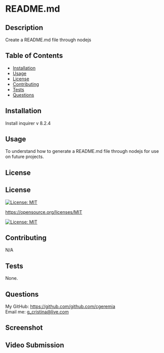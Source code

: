 # README.md

  ## Description

  Create a README.md file through nodejs

  ## Table of Contents

  * [Installation](#installation)
  * [Usage](#usage)
  * [License](#license)
  * [Contributing](#contributing)
  * [Tests](#tests)
  * [Questions](#questions)

  ## Installation

  Install inquirer v 8.2.4

  ## Usage

  To understand how to generate a README.md file through nodejs for use on future projects.

  ## License

  ## License

  [![License: MIT](https://img.shields.io/badge/License-MIT-yellow.svg)](https://opensource.org/licenses/MIT)
  
  https://opensource.org/licenses/MIT 
    
  [![License: MIT](https://img.shields.io/badge/License-MIT-yellow.svg)](https://opensource.org/licenses/MIT)

  ## Contributing
  
  N/A
  
  ## Tests
  None.

  ## Questions
  My GitHub: https://github.com/github.com/cgeremia <br>
  Email me: g_cristina@live.com

## Screenshot

## Video Submission
